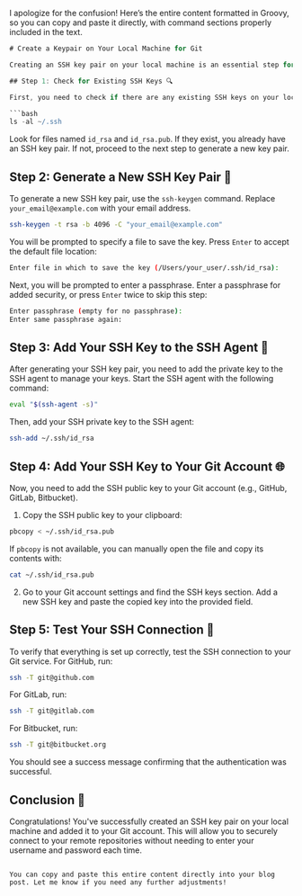 I apologize for the confusion! Here’s the entire content formatted in Groovy, so you can copy and paste it directly, with command sections properly included in the text.

```groovy
# Create a Keypair on Your Local Machine for Git

Creating an SSH key pair on your local machine is an essential step for securely interacting with remote Git repositories. This guide will walk you through the process step by step.

## Step 1: Check for Existing SSH Keys 🔍

First, you need to check if there are any existing SSH keys on your local machine. Open your terminal and run the following command:

```bash
ls -al ~/.ssh
```

Look for files named `id_rsa` and `id_rsa.pub`. If they exist, you already have an SSH key pair. If not, proceed to the next step to generate a new key pair.

## Step 2: Generate a New SSH Key Pair 🔐

To generate a new SSH key pair, use the `ssh-keygen` command. Replace `your_email@example.com` with your email address.

```bash
ssh-keygen -t rsa -b 4096 -C "your_email@example.com"
```

You will be prompted to specify a file to save the key. Press `Enter` to accept the default file location:

```bash
Enter file in which to save the key (/Users/your_user/.ssh/id_rsa):
```

Next, you will be prompted to enter a passphrase. Enter a passphrase for added security, or press `Enter` twice to skip this step:

```bash
Enter passphrase (empty for no passphrase):
Enter same passphrase again:
```

## Step 3: Add Your SSH Key to the SSH Agent 🚀

After generating your SSH key pair, you need to add the private key to the SSH agent to manage your keys. Start the SSH agent with the following command:

```bash
eval "$(ssh-agent -s)"
```

Then, add your SSH private key to the SSH agent:

```bash
ssh-add ~/.ssh/id_rsa
```

## Step 4: Add Your SSH Key to Your Git Account 🌐

Now, you need to add the SSH public key to your Git account (e.g., GitHub, GitLab, Bitbucket).

1. Copy the SSH public key to your clipboard:

```bash
pbcopy < ~/.ssh/id_rsa.pub
```

If `pbcopy` is not available, you can manually open the file and copy its contents with:

```bash
cat ~/.ssh/id_rsa.pub
```

2. Go to your Git account settings and find the SSH keys section. Add a new SSH key and paste the copied key into the provided field.

## Step 5: Test Your SSH Connection 📡

To verify that everything is set up correctly, test the SSH connection to your Git service. For GitHub, run:

```bash
ssh -T git@github.com
```

For GitLab, run:

```bash
ssh -T git@gitlab.com
```

For Bitbucket, run:

```bash
ssh -T git@bitbucket.org
```

You should see a success message confirming that the authentication was successful.

## Conclusion 🎉

Congratulations! You've successfully created an SSH key pair on your local machine and added it to your Git account. This will allow you to securely connect to your remote repositories without needing to enter your username and password each time.
```

You can copy and paste this entire content directly into your blog post. Let me know if you need any further adjustments!
